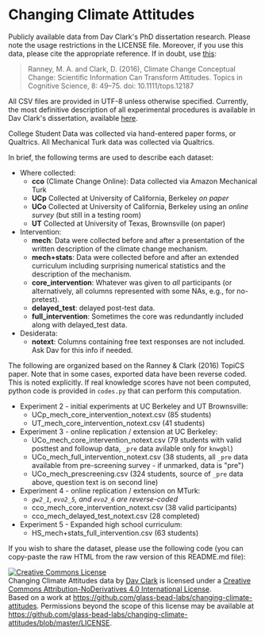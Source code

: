 # Changing Climate Attitudes

Publicly available data from Dav Clark's PhD dissertation research. Please note
the usage restrictions in the LICENSE file. Moreover, if you use this data,
please cite the appropriate reference. If in doubt, use
[this](http://onlinelibrary.wiley.com/doi/10.1111/tops.12187/abstract):

> Ranney, M. A. and Clark, D. (2016), Climate Change Conceptual Change:
Scientific Information Can Transform Attitudes. Topics in Cognitive Science, 8:
49–75. doi: 10.1111/tops.12187

All CSV files are provided in UTF-8 unless otherwise specified. Currently, the
most definitive description of all experimental procedures is available in Dav
Clark's dissertation, available
[here](https://github.com/davclark/UCB_thesis/releases).

College Student Data was collected via hand-entered paper forms, or Qualtrics.
All Mechanical Turk data was collected via Qualtrics.

In brief, the following terms are used to describe each dataset:

- Where collected:
    - **cco** (Climate Change Online): Data collected via Amazon Mechanical
      Turk
    - **UCp** Collected at University of California, Berkeley *on paper*
    - **UCo** Collected at University of California, Berkeley using an *online
      survey* (but still in a testing room)
    - **UT** Collected at University of Texas, Brownsville (on paper)
- Intervention:
    - **mech**: Data were collected before and after a presentation of the
      written description of the climate change mechanism.
    - **mech+stats**: Data were collected before and after an extended
      curriculum including surprising numerical statistics and the description
      of the mechanism.
    - **core_intervention**: Whatever was given to *all* participants (or
      alternatively, all columns represented with some NAs, e.g., for
      no-pretest).
    - **delayed_test**: delayed post-test data.
    - **full_intervention**: Sometimes the core was redundantly included along
      with delayed_test data.
- Desiderata:
    - **notext**: Columns containing free text responses are not included. Ask
      Dav for this info if needed.

The following are organized based on the Ranney & Clark (2016) TopiCS paper.
Note that in some cases, exported data have been reverse coded. This is noted
explicitly. If real knowledge scores have not been computed, python code is
provided in `codes.py` that can perform this computation.

- Experiment 2 - initial experiments at UC Berkeley and UT Brownsville:
    - UCp_mech_core_intervention_notext.csv (85 students)
    - UT_mech_core_intervention_notext.csv (41 students)
- Experiment 3 - online replication / extension at UC Berkeley:
    - UCo_mech_core_intervention_notext.csv (79 students with valid posttest
      and followup data, `_pre` data avilable only for `knwgbl`)
    - UCo_mech_full_intervention_notext.csv (38 students, all `_pre` data
      available from pre-screening survey - if unmarked, data is "pre")
    - UCo_mech_prescreening.csv (324 students, source of `_pre` data above,
      question text is on second line)
- Experiment 4 - online replication / extension on MTurk:
    - *`gw2_1`, `evo2_5`, and `evo2_6` are reverse-coded*
    - cco_mech_core_intervention_notext.csv (38 valid participants)
    - cco_mech_delayed_test_notext.csv (28 completed)
- Experiment 5 - Expanded high school curriculum:
    - HS_mech+stats_full_intervention.csv (63 students)

If you wish to share the dataset, please use the following code (you can
copy-paste the raw HTML from the raw version of this README.md file):

<a rel="license" href="http://creativecommons.org/licenses/by-nd/4.0/">
<img alt="Creative Commons License" style="border-width:0" src="https://i.creativecommons.org/l/by-nd/4.0/88x31.png" />
</a>
<br />
<span xmlns:dct="http://purl.org/dc/terms/" href="http://purl.org/dc/dcmitype/Dataset" property="dct:title" rel="dct:type">
    Changing Climate Attitudes data
</span>
by <a xmlns:cc="http://creativecommons.org/ns#" href="https://github.com/davclark"
property="cc:attributionName" rel="cc:attributionURL">Dav Clark</a>
is licensed under a
<a rel="license" href="http://creativecommons.org/licenses/by-nd/4.0/">
    Creative Commons Attribution-NoDerivatives 4.0 International License</a>.
<br />
Based on a work at
<a xmlns:dct="http://purl.org/dc/terms/" href="https://github.com/glass-bead-labs/changing-climate-attitudes" rel="dct:source">
    https://github.com/glass-bead-labs/changing-climate-attitudes</a>.
Permissions beyond the scope of this license may be available at
<a xmlns:cc="http://creativecommons.org/ns#" href="https://github.com/glass-bead-labs/changing-climate-attitudes/blob/master/LICENSE" rel="cc:morePermissions">
    https://github.com/glass-bead-labs/changing-climate-attitudes/blob/master/LICENSE</a>.
